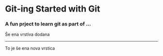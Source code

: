 # Git-ing Started with Git

### A fun prject to learn git as part of ...

Še ena vrstiva dodana

---

To je še ena nova vrstica
